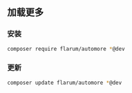 ## 加载更多

### 安装

```sh
composer require flarum/automore *@dev
```

### 更新

```sh
composer update flarum/automore *@dev
```
